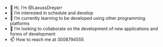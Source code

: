 - 👋 Hi, I’m @LaxussDreyarr
- 👀 I’m interested in schedule and develop
- 🌱 I’m currently learning  to be developed using other programming platforms
- 💞️ I’m looking to collaborate on the development of new applications and forms of development
- 📫 How to reach me at 3008794555

<!---
LaxussDreyarr/LaxussDreyarr is a ✨ special ✨ repository because its `README.md` (this file) appears on your GitHub profile.
You can click the Preview link to take a look at your changes.
--->
